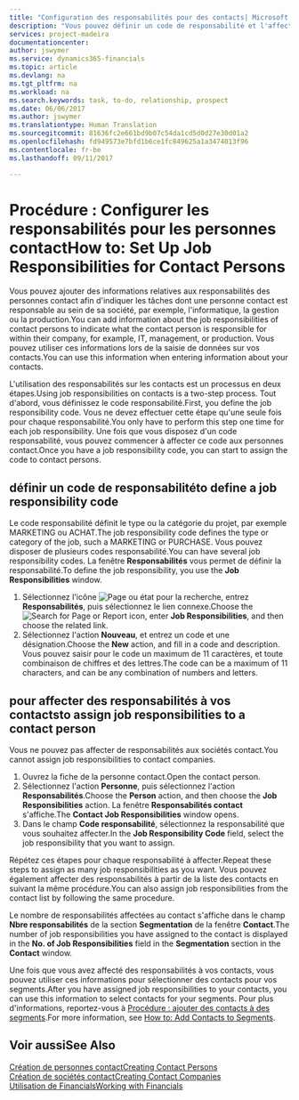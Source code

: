 ```yaml
---
title: "Configuration des responsabilités pour des contacts| Microsoft Docs"
description: "Vous pouvez définir un code de responsabilité et l'affecter à un contact pour indiquer les tâches dont votre contact est en charge dans sa société, par exemple, l'informatique ou la production."
services: project-madeira
documentationcenter: 
author: jswymer
ms.service: dynamics365-financials
ms.topic: article
ms.devlang: na
ms.tgt_pltfrm: na
ms.workload: na
ms.search.keywords: task, to-do, relationship, prospect
ms.date: 06/06/2017
ms.author: jswymer
ms.translationtype: Human Translation
ms.sourcegitcommit: 81636fc2e661bd9b07c54da1cd5d0d27e30d01a2
ms.openlocfilehash: fd949573e7bfd1b6ce1fc849625a1a3474013f96
ms.contentlocale: fr-be
ms.lasthandoff: 09/11/2017

---
```

# <a name="how-to-set-up-job-responsibilities-for-contact-persons"></a><span data-ttu-id="8c3f6-103">Procédure : Configurer les responsabilités pour les personnes contact</span><span class="sxs-lookup"><span data-stu-id="8c3f6-103">How to: Set Up Job Responsibilities for Contact Persons</span></span>
<span data-ttu-id="8c3f6-104">Vous pouvez ajouter des informations relatives aux responsabilités des personnes contact afin d'indiquer les tâches dont une personne contact est responsable au sein de sa société, par exemple, l'informatique, la gestion ou la production.</span><span class="sxs-lookup"><span data-stu-id="8c3f6-104">You can add information about the job responsibilities of contact persons to indicate what the contact person is responsible for within their company, for example, IT, management, or production.</span></span> <span data-ttu-id="8c3f6-105">Vous pouvez utiliser ces informations lors de la saisie de données sur vos contacts.</span><span class="sxs-lookup"><span data-stu-id="8c3f6-105">You can use this information when entering information about your contacts.</span></span>

<span data-ttu-id="8c3f6-106">L'utilisation des responsabilités sur les contacts est un processus en deux étapes.</span><span class="sxs-lookup"><span data-stu-id="8c3f6-106">Using job responsibilities on contacts is a two-step process.</span></span> <span data-ttu-id="8c3f6-107">Tout d'abord, vous définissez le code responsabilité.</span><span class="sxs-lookup"><span data-stu-id="8c3f6-107">First, you define the job responsibility code.</span></span> <span data-ttu-id="8c3f6-108">Vous ne devez effectuer cette étape qu'une seule fois pour chaque responsabilité.</span><span class="sxs-lookup"><span data-stu-id="8c3f6-108">You only have to perform this step one time for each job responsibility.</span></span> <span data-ttu-id="8c3f6-109">Une fois que vous disposez d'un code responsabilité, vous pouvez commencer à affecter ce code aux personnes contact.</span><span class="sxs-lookup"><span data-stu-id="8c3f6-109">Once you have a job responsibility code, you can start to assign the code to contact persons.</span></span>

## <a name="to-define-a-job-responsibility-code"></a><span data-ttu-id="8c3f6-110">définir un code de responsabilité</span><span class="sxs-lookup"><span data-stu-id="8c3f6-110">to define a job responsibility code</span></span>
<span data-ttu-id="8c3f6-111">Le code responsabilité définit le type ou la catégorie du projet, par exemple MARKETING ou ACHAT.</span><span class="sxs-lookup"><span data-stu-id="8c3f6-111">The job responsibility code defines the type or category of the job, such a MARKETING or PURCHASE.</span></span> <span data-ttu-id="8c3f6-112">Vous pouvez disposer de plusieurs codes responsabilité.</span><span class="sxs-lookup"><span data-stu-id="8c3f6-112">You can have several job responsibility codes.</span></span> <span data-ttu-id="8c3f6-113">La fenêtre **Responsabilités** vous permet de définir la responsabilité.</span><span class="sxs-lookup"><span data-stu-id="8c3f6-113">To define the job responsibility, you use the **Job Responsibilities** window.</span></span>

1. <span data-ttu-id="8c3f6-114">Sélectionnez l'icône ![Page ou état pour la recherche](media/ui-search/search_small.png "icône Page ou état pour la recherche"), entrez **Responsabilités**, puis sélectionnez le lien connexe.</span><span class="sxs-lookup"><span data-stu-id="8c3f6-114">Choose the ![Search for Page or Report](media/ui-search/search_small.png "Search for Page or Report icon") icon, enter **Job Responsibilities**, and then choose the related link.</span></span>
2. <span data-ttu-id="8c3f6-115">Sélectionnez l'action **Nouveau**, et entrez un code et une désignation.</span><span class="sxs-lookup"><span data-stu-id="8c3f6-115">Choose the **New** action, and fill in a code and description.</span></span> <span data-ttu-id="8c3f6-116">Vous pouvez saisir pour le code un maximum de 11 caractères, et toute combinaison de chiffres et des lettres.</span><span class="sxs-lookup"><span data-stu-id="8c3f6-116">The code can be a maximum of 11 characters, and can be any combination of numbers and letters.</span></span>

## <a name="to-assign-job-responsibilities-to-a-contact-person"></a><span data-ttu-id="8c3f6-117">pour affecter des responsabilités à vos contacts</span><span class="sxs-lookup"><span data-stu-id="8c3f6-117">to assign job responsibilities to a contact person</span></span>
<span data-ttu-id="8c3f6-118">Vous ne pouvez pas affecter de responsabilités aux sociétés contact.</span><span class="sxs-lookup"><span data-stu-id="8c3f6-118">You cannot assign job responsibilities to contact companies.</span></span>

1. <span data-ttu-id="8c3f6-119">Ouvrez la fiche de la personne contact.</span><span class="sxs-lookup"><span data-stu-id="8c3f6-119">Open the contact person.</span></span>
2. <span data-ttu-id="8c3f6-120">Sélectionnez l'action **Personne**, puis sélectionnez l'action **Responsabilités**.</span><span class="sxs-lookup"><span data-stu-id="8c3f6-120">Choose the **Person** action, and then choose the **Job Responsibilities** action.</span></span> <span data-ttu-id="8c3f6-121">La fenêtre **Responsabilités contact** s'affiche.</span><span class="sxs-lookup"><span data-stu-id="8c3f6-121">The **Contact Job Responsibilities** window opens.</span></span>
3. <span data-ttu-id="8c3f6-122">Dans le champ **Code responsabilité**, sélectionnez la responsabilité que vous souhaitez affecter.</span><span class="sxs-lookup"><span data-stu-id="8c3f6-122">In the **Job Responsibility Code** field, select the job responsibility that you want to assign.</span></span>

<span data-ttu-id="8c3f6-123">Répétez ces étapes pour chaque responsabilité à affecter.</span><span class="sxs-lookup"><span data-stu-id="8c3f6-123">Repeat these steps to assign as many job responsibilities as you want.</span></span> <span data-ttu-id="8c3f6-124">Vous pouvez également affecter des responsabilités à partir de la liste des contacts en suivant la même procédure.</span><span class="sxs-lookup"><span data-stu-id="8c3f6-124">You can also assign job responsibilities from the contact list by following the same procedure.</span></span>

<span data-ttu-id="8c3f6-125">Le nombre de responsabilités affectées au contact s'affiche dans le champ **Nbre responsabilités** de la section **Segmentation** de la fenêtre **Contact**.</span><span class="sxs-lookup"><span data-stu-id="8c3f6-125">The number of job responsibilities you have assigned to the contact is displayed in the **No. of Job Responsibilities** field in the **Segmentation** section in the **Contact** window.</span></span>

<span data-ttu-id="8c3f6-126">Une fois que vous avez affecté des responsabilités à vos contacts, vous pouvez utiliser ces informations pour sélectionner des contacts pour vos segments.</span><span class="sxs-lookup"><span data-stu-id="8c3f6-126">After you have assigned job responsibilities to your contacts, you can use this information to select contacts for your segments.</span></span> <span data-ttu-id="8c3f6-127">Pour plus d'informations, reportez-vous à [Procédure : ajouter des contacts à des segments](marketing-add-contact-segment.md).</span><span class="sxs-lookup"><span data-stu-id="8c3f6-127">For more information, see [How to: Add Contacts to Segments](marketing-add-contact-segment.md).</span></span>

## <a name="see-also"></a><span data-ttu-id="8c3f6-128">Voir aussi</span><span class="sxs-lookup"><span data-stu-id="8c3f6-128">See Also</span></span>
[<span data-ttu-id="8c3f6-129">Création de personnes contact</span><span class="sxs-lookup"><span data-stu-id="8c3f6-129">Creating Contact Persons</span></span>](marketing-create-contact-persons.md)  
[<span data-ttu-id="8c3f6-130">Création de sociétés contact</span><span class="sxs-lookup"><span data-stu-id="8c3f6-130">Creating Contact Companies</span></span>](marketing-create-contact-companies.md)  
[<span data-ttu-id="8c3f6-131">Utilisation de Financials</span><span class="sxs-lookup"><span data-stu-id="8c3f6-131">Working with Financials</span></span>](ui-work-product.md)

